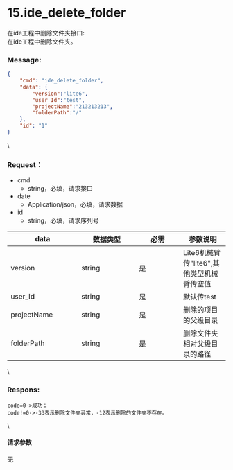 # 15.ide_delete_folder

 

在ide工程中删除文件夹接口:\
在ide工程中删除文件夹。

### Message:  

```json
{
    "cmd": "ide_delete_folder",
    "data": {
        "version":"lite6",
        "user_Id":"test",
        "projectName":"213213213",
        "folderPath":"/"
    },
    "id": "1"
}
```

\


### Request：    

* cmd
  * string，必填，请求接口
* date
  * Application/json，必填，请求数据
* id
  * string，必填，请求序列号

<table><thead><tr><th width="147">data</th><th width="117">数据类型</th><th width="86">必需</th><th>参数说明</th></tr></thead><tbody><tr><td>version</td><td>string</td><td>是</td><td>Lite6机械臂传"lite6",其他类型机械臂传空值</td></tr><tr><td>user_Id</td><td>string</td><td>是</td><td>默认传test</td></tr><tr><td>projectName</td><td>string</td><td>是</td><td>删除的项目的父级目录</td></tr><tr><td>folderPath</td><td>string</td><td>是</td><td>删除文件夹相对父级目录的路径</td></tr></tbody></table>

\


### Respons:     

```
code=0->成功；
code!=0->-33表示删除文件夹异常，-12表示删除的文件夹不存在。
```

\


#### 请求参数

无
